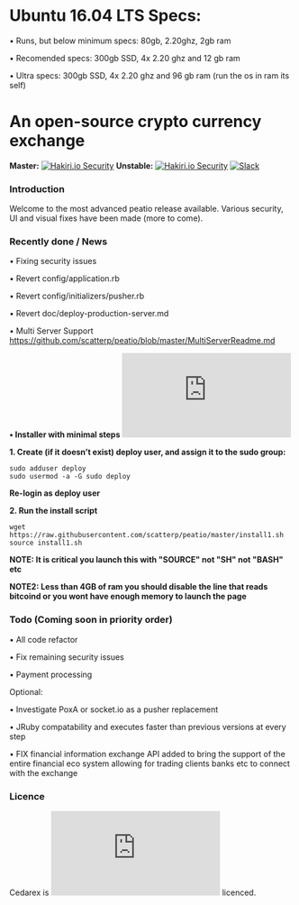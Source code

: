 Ubuntu 16.04 LTS Specs:
=

• Runs, but below minimum specs: 80gb, 2.20ghz, 2gb ram

• Recomended specs: 300gb SSD, 4x 2.20 ghz and 12 gb ram

• Ultra specs: 300gb SSD, 4x 2.20 ghz and 96 gb ram (run the os in ram its self)


An open-source crypto currency exchange
=

**Master:** [![Hakiri.io Security](https://hakiri.io/github/cedarex/cedarex/master.svg)](https://hakiri.io/github/cedarex/cedarex/master)
**Unstable:** [![Hakiri.io Security](https://hakiri.io/github/cedarex/cedarex/unstable.svg)](https://hakiri.io/github/cedarex/cedarex/unstable)
[![Slack](https://img.shields.io/badge/Slack-Join%20Chat-green.svg)](https://join.slack.com/t/cedar-ex/signup?x=x-328048759938-328020611284)


### Introduction 

Welcome to the most advanced peatio release available. Various security, UI and visual fixes have been made (more to come).


### Recently done / News

• Fixing security issues

• Revert config/application.rb

• Revert config/initializers/pusher.rb

• Revert doc/deploy-production-server.md

• Multi Server Support https://github.com/scatterp/peatio/blob/master/MultiServerReadme.md

**• Installer with minimal steps [![RELEASE](https://raw.githubusercontent.com/cedarex/cedarex/master/install1.sh)]()**

**1. Create (if it doesn’t exist) deploy user, and assign it to the sudo group:**

    sudo adduser deploy
    sudo usermod -a -G sudo deploy

**Re-login as deploy user**

**2. Run the install script**

    wget https://raw.githubusercontent.com/scatterp/peatio/master/install1.sh
    source install1.sh

**NOTE: It is critical you launch this with "SOURCE" not "SH" not "BASH" etc**

**NOTE2: Less than 4GB of ram you should disable the line that reads bitcoind or you wont have enough memory to launch the page**


### Todo (Coming soon in priority order)

• All code refactor

• Fix remaining security issues

• Payment processing

Optional:

• Investigate PoxA or socket.io as a pusher replacement

• JRuby compatability and executes faster than previous versions at every step 

• FIX financial information exchange API  added to bring the support of the entire financial eco system allowing for trading clients banks etc to connect with the exchange


### Licence

Cedarex is ![GPLv3](https://www.gnu.org/licenses/gpl-3.0.html) licenced.

